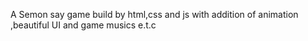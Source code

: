 A Semon say game build by html,css and js with addition of animation ,beautiful UI and game musics e.t.c
